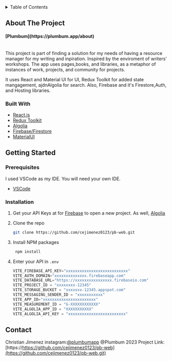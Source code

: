 <details>
  <summary>Table of Contents</summary>
  <ol>
    <li>
      <a href="#about-the-project">About The Project</a>
      <ul>
        <li><a href="#built-with">Built With</a></li>
      </ul>
    </li>
    <li>
      <a href="#getting-started">Getting Started</a>
      <ul>
        <li><a href="#prerequisites">Prerequisites</a></li>
        <li><a href="#installation">Installation</a></li>
      </ul>
    </li>
    <li><a href="#usage">Usage</a></li>
    <li><a href="#roadmap">Roadmap</a></li>
    <li><a href="#contact">Contact</a></li>
    <li><a href="#acknowledgments">Acknowledgments</a></li>
  </ol>
</details>



<!-- ABOUT THE PROJECT -->
## About The Project

<h4>[Plumbum](https://plumbum.app/about)</h4>
<br/>
This project is part of finding a solution for my needs of having a resource manager for my writing and inpiration. Inspired by the enviroment of writers' workshops. The app uses pages,books, and libraries, as a metaphor of instances of work, projects, and community for projects. 

It uses React and Material UI for UI, Redux Toolkit for added state mangagement, ajdnAlgolia for search. Also, Firebase and it's Firestore,Auth, and Hosting libraries.




### Built With



* [React.js](https://react.dev/)
* [Redux Toolkit](https://redux-toolkit.js.org/)
* [Algolia](https://www.algolia.com/doc/)
* [Firebase/Firestore](https://firebase.google.com/docs/firestore)
* [MaterialUI](https://mui.com/)




<!-- GETTING STARTED -->
## Getting Started



### Prerequisites

I used VSCode as my IDE. You will need your own IDE.

* [VSCode](https://code.visualstudio.com/)

### Installation



1. Get your API Keys at for [Firebase](https://firebase.google.com/) to open a new project. As well, [Algolia](https://www.algolia.com/)

2. Clone the repo
   ```sh
   git clone https://github.com/cejimenez0123/pb-web.git
   ```
3. Install NPM packages
   ```sh
    npm install
   ```
4. Enter your API in `.env`
    ```js
    VITE_FIREBASE_API_KEY="xxxxxxxxxxxxxxxxxxxxxxxxxxx"
    VITE_AUTH_DOMAIN="xxxxxxxxxxxxxx.firebaseapp.com"
    VITE_DATABASE_URL="https://xxxxxxxxxxxxxxxx.firebaseio.com"
    VITE_PROJECT_ID = "xxxxxxxx-12345"
    VITE_STORAGE_BUCKET = "xxxxxxx-12345.appspot.com"
    VITE_MESSAGING_SENDER_ID = "xxxxxxxxxxx"
    VITE_APP_ID="xxxxxxxxxxxxxxxxxxxxxxx"
    VITE_MEASUREMENT_ID = "G-XXXXXXXXXXXX"
    VITE_ALGOLIA_APP_ID = "XXXXXXXXXXX"
    VITE_ALGOLIA_API_KEY = "xxxxxxxxxxxxxxxxxxxxxxxxx"
   ```

<!-- USAGE EXAMPLES -->
<!-- ## Usage

Use this space to show useful examples of how a project can be used. Additional screenshots, code examples and demos work well in this space. You may also link to more resources.

_For more examples, please refer to the [Documentation](https://example.com)_ -->

<!-- <p align="right">(<a href="#readme-top">back to top</a>)</p>
 -->


<!-- ROADMAP
## Roadmap

- [x] Add Changelog
- [x] Add back to top links
- [ ] Add Additional Templates w/ Examples
- [ ] Add "components" document to easily copy & paste sections of the readme
- [ ] Multi-language Support
    - [ ] Chinese
    - [ ] Spanish

See the [open issues](https://github.com/othneildrew/Best-README-Template/issues) for a full list of proposed features (and known issues).

<p align="right">(<a href="#readme-top">back to top</a>)</p> -->




<!-- CONTACT -->
## Contact

Christian Jimenez 
instagram:[@plumbumapp](https://www.instagram.com/plumbumapp)
@Plumbum 2023
Project Link: [https://https://github.com/cejimenez0123/pb-web](https://github.com/cejimenez0123/pb-web.git)






[React.js]: https://img.shields.io/badge/React-20232A?style=for-the-badge&logo=react&logoColor=61DAFB
<!-- [Redux.js]:https://redux-toolkit.js.org/img/redux.svg -->
[React-url]: https://reactjs.org/
<!-- [Redux-url]: https://redux-toolkit.js.org/ -->

